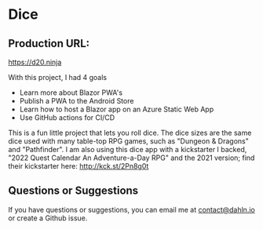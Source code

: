 # Dice

## Production URL: 
https://d20.ninja

With this project, I had 4 goals
 * Learn more about Blazor PWA's
 * Publish a PWA to the Android Store
 * Learn how to host a Blazor app on an Azure Static Web App
 * Use GitHub actions for CI/CD

This is a fun little project that lets you roll dice. The dice sizes are the same dice used with many table-top RPG games, such as "Dungeon & Dragons" and "Pathfinder". I am also using this dice app with a kickstarter I backed, "2022 Quest Calendar An Adventure-a-Day RPG" and the 2021 version; find their kickstarter here: http://kck.st/2Pn8g0t


## Questions or Suggestions
If you have questions or suggestions, you can email me at contact@dahln.io or create a Github issue.
